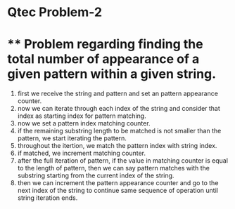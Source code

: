# Qtec Problem-2
** Problem regarding finding the total number of appearance of a given pattern within a given string.
=============================================================================================
1. first we receive the string and pattern and set an pattern appearance counter.
2. now we can iterate through each index of the string and consider that index as starting index for pattern matching.
3. now we set a pattern index matching counter.
4. if the remaining substring length to be matched is not smaller than the pattern, we start iterating the pattern.
5. throughout the itertion, we match the pattern index with string index.
6. if matched, we increment matching counter.
7. after the full iteration of pattern, if the value in matching counter is equal to the length of pattern, then we can say pattern matches with the substring starting from the current index of the string.
8. then we can increment the pattern appearance counter and go to the next index of the string to continue same sequence of operation until string iteration ends.
